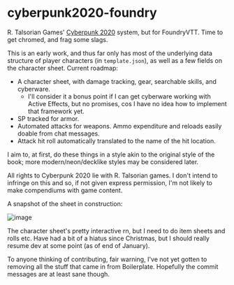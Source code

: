 # cyberpunk2020-foundry
R. Talsorian Games' [Cyberpunk 2020](https://talsorianstore.com/products/cyberpunk-2020) system, but for FoundryVTT. Time to get chromed, and frag some slags.

This is an early work, and thus far only has most of the underlying data structure of player characters (in `template.json`), as well as a few fields on the character sheet. Current roadmap:

* A character sheet, with damage tracking, gear, searchable skills, and cyberware.
  * I'll consider it a bonus point if I can get cyberware working with Active Effects, but no promises, cos I have no idea how to implement that framework yet.
* SP tracked for armor.
* Automated attacks for weapons. Ammo expenditure and reloads easily doable from chat messages.
* Attack hit roll automatically translated to the name of the hit location.

I aim to, at first, do these things in a style akin to the original style of the book; more modern/neon/decklike styles may be considered later.

All rights to Cyberpunk 2020 lie with R. Talsorian games. I don't intend to infringe on this and so, if not given express permission, I'm not likely to make compendiums with game content.

A snapshot of the sheet in construction:

![image](https://user-images.githubusercontent.com/6842867/102726466-fdb87d80-4316-11eb-9bd8-5cb9cf6c8ce6.png)

The character sheet's pretty interactive rn, but I need to do item sheets and rolls etc. Have had a bit of a hiatus since Christmas, but I should really resume dev at some point (as of end of January).

To anyone thinking of contributing, fair warning, I've not yet gotten to removing all the stuff that came in from Boilerplate. Hopefully the commit messages are at least sane though.
